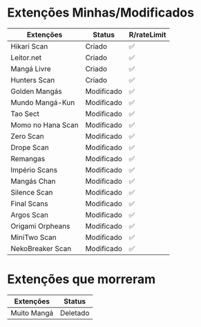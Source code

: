 # Extenções Minhas/Modificados

| Extenções | Status | R/rateLimit |
|--|--|--|
| Hikari Scan | Criado | ✅ |
| Leitor.net | Criado | ✅ |
| Mangá Livre | Criado | ✅ |
| Hunters Scan | Criado | ✅ |
| Golden Mangás | Modificado | ✅ |
| Mundo Mangá-Kun | Modificado | ✅ |
| Tao Sect | Modificado | ✅ |
| Momo no Hana Scan | Modificado | ✅ |
| Zero Scan | Modificado | ✅ |
| Drope Scan | Modificado | ✅ |
| Remangas | Modificado | ✅ |
| Império Scans | Modificado | ✅ |
| Mangás Chan | Modificado | ✅ |
| Silence Scan | Modificado | ✅ |
| Final Scans | Modificado | ✅ |
| Argos Scan | Modificado | ✅ |
| Origami Orpheans | Modificado | ✅ |
| MiniTwo Scan | Modificado | ✅ |
| NekoBreaker Scan | Modificado | ✅ |

# Extenções que morreram

| Extenções | Status |
|--|--|
| Muito Mangá | Deletado |